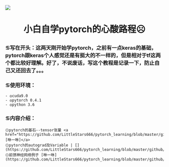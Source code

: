 ![](https://pic2.zhimg.com/v2-0ebe61d7d5b0530808a01f679eb9214c_1200x500.jpg)
# <p align="center">小白自学pytorch的心酸路程☹</p>
### ♋写在开头：这两天刚开始学pytorch，之前有一点keras的基础，pytorch跟keras个人感觉还是有挺大的不一样的，但是相对于tf这两个都比较好理解。好了，不说废话，写这个教程是记录一下，防止自己又还回去了。。。
### ♋使用环境：
    - ◎cuda9.0
    - ◎pytorch 0.4.1
    - ◎python 3.6
### ♋内容介绍：
    ۞pytorch的基石--tensor张量 <a href="https://github.com/LittleStars666/pytorch_learning/blob/master/github/tensor.ipynb">[咻一咻]</a>
    ۞pytorch的autograd及Variable | [](https://github.com/LittleStars666/pytorch_learning/blob/master/github/variable.ipynb) 
    ۞前馈神经网络例子 [咻一咻](https://github.com/LittleStars666/pytorch_learning/blob/master/github/fnn.ipynb)


